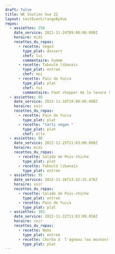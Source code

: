 ```yaml
---
draft: false
title: WE Soutien Vue 22
layout: testEvent/rangeByVue
repas:
  - assiettes: 250
    date_service: 2022-11-24T09:00:00.000Z
    horaire: midi
    recettes_du_repas:
      - recette: Vege3
        type_plat: dessert
        chef: lui
        commentaire: hummm
      - recette: Taboulé libanais
        type_plat: entree
        chef: moi
      - recette: Pain de Yucca
        type_plat: plat
        chef: toi
        commentaire: Faut chopper de la levure !
  - assiettes: 95
    date_service: 2022-11-24T19:00:00.000Z
    horaire: soir
    recettes_du_repas:
      - recette: Pain de Yucca
        type_plat: plat
      - recette: "tarti vegan "
        type_plat: plat
        chef: elle
  - assiettes: 90
    date_service: 2022-11-25T11:03:00.000Z
    horaire: midi
    recettes_du_repas:
      - recette: Salade de Pois-chiche
        type_plat: plat
      - recette: Taboulé libanais
        type_plat: entree
  - assiettes: 95
    date_service: 2022-11-26T13:32:15.476Z
    horaire: soir
    recettes_du_repas:
      - recette: Salade de Pois-chiche
        type_plat: entree
      - recette: Pain de Yucca
        type_plat: plat
  - assiettes: 102
    date_service: 2022-11-22T11:03:09.858Z
    horaire: soir
    recettes_du_repas:
      - recette: Nems
        type_plat: entree
      - recette: Chorba à  l'agneau (ou mouton)
        type_plat: plat
---
```

